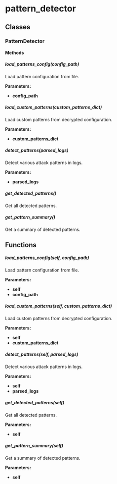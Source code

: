 # pattern_detector

## Classes

### PatternDetector

#### Methods

##### load_patterns_config(config_path)

Load pattern configuration from file.

**Parameters:**

- **config_path**

##### load_custom_patterns(custom_patterns_dict)

Load custom patterns from decrypted configuration.

**Parameters:**

- **custom_patterns_dict**

##### detect_patterns(parsed_logs)

Detect various attack patterns in logs.

**Parameters:**

- **parsed_logs**

##### get_detected_patterns()

Get all detected patterns.

##### get_pattern_summary()

Get a summary of detected patterns.

## Functions

##### load_patterns_config(self, config_path)

Load pattern configuration from file.

**Parameters:**

- **self**
- **config_path**

##### load_custom_patterns(self, custom_patterns_dict)

Load custom patterns from decrypted configuration.

**Parameters:**

- **self**
- **custom_patterns_dict**

##### detect_patterns(self, parsed_logs)

Detect various attack patterns in logs.

**Parameters:**

- **self**
- **parsed_logs**

##### get_detected_patterns(self)

Get all detected patterns.

**Parameters:**

- **self**

##### get_pattern_summary(self)

Get a summary of detected patterns.

**Parameters:**

- **self**
